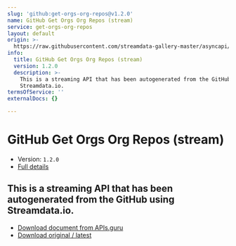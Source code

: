 ```yaml
---
slug: 'github:get-orgs-org-repos@v1.2.0'
name: GitHub Get Orgs Org Repos (stream)
service: get-orgs-org-repos
layout: default
origin: >-
  https://raw.githubusercontent.com/streamdata-gallery-master/asyncapi/master/_listings/github/github-get-orgs-org-repos-stream-async.md
info:
  title: GitHub Get Orgs Org Repos (stream)
  version: 1.2.0
  description: >-
    This is a streaming API that has been autogenerated from the GitHub using
    Streamdata.io.
termsOfService: ''
externalDocs: {}

---
```

# GitHub Get Orgs Org Repos (stream)

* Version: `1.2.0`
* [Full details](../html/github:get-orgs-org-repos@v1.2.0.html)



## This is a streaming API that has been autogenerated from the GitHub using Streamdata.io.



* [Download document from APIs.guru](https://raw.githubusercontent.com/APIs-guru/asyncapi-directory/master/docs/APIs/github%3Aget-orgs-org-repos%40v1.2.0.yaml)
* [Download original / latest](https://raw.githubusercontent.com/streamdata-gallery-master/asyncapi/master/_listings/github/github-get-orgs-org-repos-stream-async.md)

<script type="application/ld+json">
{
  "@context": "http://schema.org/",
  "@type": "WebAPI",
  "description": "This is a streaming API that has been autogenerated from the GitHub using Streamdata.io.",
  "documentation": "",

  "name": "GitHub Get Orgs Org Repos (stream)"
}
</script>
